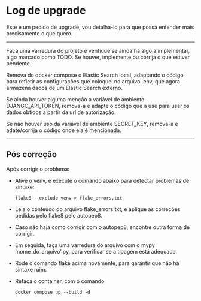 # Log de upgrade

Este é um pedido de upgrade, vou detalha-lo para que possa entender mais precisamente o que quero.

---

Faça uma varredura do projeto e verifique se ainda há algo a implementar, algo marcado como TODO.
Se houver, implemente ou corrija o que estiver pendente.

Remova do docker compose o Elastic Search local, adaptando o código para refletir as configurações que coloquei no arquivo .env, que agora armazena dados de um Elastic Search externo.

Se ainda houver alguma menção a variável de ambiente DJANGO_API_TOKEN, remova-a e adapte o código que a use para usar os dados obtidos a partir da url de autorização.

Se não houver uso da variável de ambiente SECRET_KEY, remova-a e adate/corrija o código onde ela é mencionada.

---

## Pós correção

Após corrigir o problema:

  * Ative o venv, e execute o comando abaixo para detectar problemas de sintaxe:

        flake8 --exclude venv > flake_errors.txt

  * Leia o conteúdo do arquivo flake_errors.txt, e aplique as correções pedidas pelo flake8 pelo autopep8.

  * Caso não haja como corrigir com o autopep8, encontre outra forma de corrigir.

  * Em seguida, faça uma varredura do arquivo com o mypy 'nome_do_arquivo'.py, para verificar se a tipagem está adequada.

  * Rode o comando flake acima novamente, para garantir que não há sintaxe ruim.

  * Refaça o container, com o comando:

      `docker compose up --build -d`
